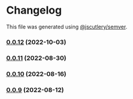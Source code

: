 # Changelog

This file was generated using [@jscutlery/semver](https://github.com/jscutlery/semver).

### [0.0.12](https://github.com/HausDAO/daohaus-monorepo/compare/daohaus-connect-feature@0.0.11...daohaus-connect-feature@0.0.12) (2022-10-03)

### [0.0.11](https://github.com/HausDAO/daohaus-monorepo/compare/daohaus-connect-feature@0.0.10...daohaus-connect-feature@0.0.11) (2022-08-30)

### [0.0.10](https://github.com/HausDAO/daohaus-monorepo/compare/daohaus-connect-feature@0.0.9...daohaus-connect-feature@0.0.10) (2022-08-16)

### [0.0.9](https://github.com/HausDAO/daohaus-monorepo/compare/daohaus-connect-feature@0.0.8...daohaus-connect-feature@0.0.9) (2022-08-12)
